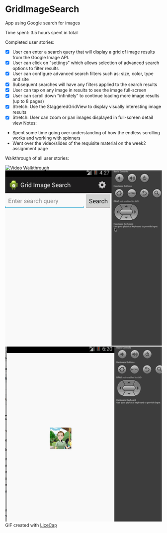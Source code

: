 GridImageSearch
===============

App using Google search for images

Time spent: 3.5 hours spent in total

Completed user stories:

 * [x] User can enter a search query that will display a grid of image results from the Google Image API.
 * [x] User can click on "settings" which allows selection of advanced search options to filter results
 * [x] User can configure advanced search filters such as: size, color, type and site
 * [x] Subsequent searches will have any filters applied to the search results
 * [x] User can tap on any image in results to see the image full-screen
 * [x] User can scroll down “infinitely” to continue loading more image results (up to 8 pages) 
 * [x] Stretch: Use the StaggeredGridView to display visually interesting image results
 * [x] Stretch: User can zoom or pan images displayed in full-screen detail view
Notes:

* Spent some time going over understanding of how the endless scrolling works and working with spinners
* Went over the video/slides of the requisite material on the week2 assignment page

Walkthrough of all user stories:

![Video Walkthrough](grid_image_search.gif)
![Video Walkthrough StaggeredView](grid_image_search_sv.gif)
![Video Walkthrough StaggeredView](grid_image_search_tiv.gif)
GIF created with [LiceCap](http://www.cockos.com/licecap/)

